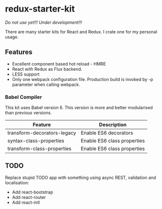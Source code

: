 # redux-starter-kit

*Do not use yet!!! Under development!!!*

There are many starter kits for React and Redux.
I crate one for my personal usage.

## Features

* Excellent component based hot reload - HMRE
* React with Redux as Flux backend.
* LESS support
* Only one webpack configuration file. Production build is invoked by -p parameter when calling webpack.

### Babel Compiler

This kit uses Babel version 6. This version is more and better modularised than previous versions.

| Feature                     | Description                                                                            |
| ----------------------------| -------------------------------------------------------------------------------------- |
| transform-decorators-legacy | Enable ES6 decorators                                                                  |
| syntax-class-properties     | Enable ES6 class properties                                                            |
| transform-class-properties  | Enable ES6 class properties                                                            |


## TODO

Replace stupid TODO app with something using async REST, validation and localisation:

* Add react-bootstrap
* Add react-router
* Add react-intl